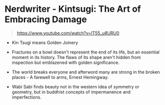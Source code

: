 # Nerdwriter - Kintsugi: The Art of Embracing Damage
> https://www.youtube.com/watch?v=lT55_u8URU0

* Kin Tsugi means Golden Joinery

* Fractures on a bowl doesn't represent the end of its life, but an essential moment in its history. The flaws of its shape aren't hidden from inspection but emblazened with golden significance.

* The world breaks everyone and afterword many are strong in the broken places - A farewell to arms, Ernest Hemingway.

* Wabi Sabi finds beauty not in the western idea of symmetry or geometry, but in buddhist concepts of impermanence and imperfections.
